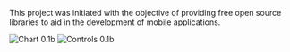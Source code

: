 This project was initiated with the objective of providing free open source libraries to aid in the development of mobile applications.

<img src='http://bighettimobile.googlecode.com/files/chart01b.jpg' alt='Chart 0.1b'>
<img src='http://bighettimobile.googlecode.com/files/controls01b.jpg' alt='Controls 0.1b'>